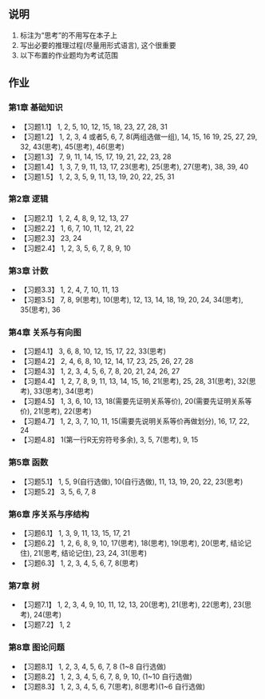 ## 说明
1. 标注为“思考”的不用写在本子上
2. 写出必要的推理过程(尽量用形式语言), 这个很重要
3. 以下布置的作业题均为考试范围

## 作业
### 第1章 基础知识
* 【习题1.1】 1, 2, 5, 10, 12, 15, 18, 23, 27, 28, 31 
* 【习题1.2】 1, 2, 3, 4 或者5, 6, 7, 8(两组选做一组), 14, 15, 16 19, 25, 27, 29, 32, 43(思考), 45(思考), 46(思考) 
* 【习题1.3】 7, 9, 11, 14, 15, 17, 19, 21, 22, 23, 28 
* 【习题1.4】 1, 3, 7, 9, 11, 13, 17, 23(思考), 25(思考), 27(思考), 38, 39, 40  
* 【习题1.5】 1, 2, 3, 5, 9, 11, 13, 19, 20, 22, 25, 31 

### 第2章 逻辑
* 【习题2.1】 1, 2, 4, 8, 9, 12, 13, 27  
* 【习题2.2】 1, 6, 7, 10, 11, 12, 21, 22 
* 【习题2.3】 23, 24 
* 【习题2.4】 1, 2, 3, 5, 6, 7, 8, 9, 10 

### 第3章 计数
* 【习题3.3】 1, 2, 4, 7, 10, 11, 13 
* 【习题3.5】 7, 8, 9(思考), 10(思考), 12, 13, 14, 18, 19, 20, 24, 34(思考), 35(思考), 36 

### 第4章 关系与有向图
* 【习题4.1】 3, 6, 8, 10, 12, 15, 17, 22, 33(思考)
* 【习题4.2】 2, 4, 6, 8, 10, 12, 14, 17, 23, 25, 26, 27, 28
* 【习题4.3】 1, 2, 3, 4, 5, 6, 7, 8, 20, 21, 24, 26, 27
* 【习题4.4】 1, 2, 7, 8, 9, 11, 13, 14, 15, 16, 21(思考), 25, 28, 31(思考), 32(思考), 33(思考), 34(思考) 
* 【习题4.5】 1, 3, 6, 10, 13, 18(需要先证明关系等价), 20(需要先证明关系等价), 21(思考), 22(思考)
* 【习题4.7】 1, 2, 3, 7, 10, 11, 15(需要先说明关系等价再做划分), 16, 17, 22, 24
* 【习题4.8】 1(第一行R无穷符号多余), 3, 5, 7(思考), 9, 15 

### 第5章 函数
* 【习题5.1】 1, 5, 9(自行选做), 10(自行选做), 11, 13, 19, 20, 22, 23(思考)
* 【习题5.2】 3, 5, 6, 7, 8

### 第6章 序关系与序结构
* 【习题6.1】 1, 3, 9, 11, 13, 15, 17, 21 
* 【习题6.2】 1, 2, 6, 8, 9, 10, 17(思考), 18(思考), 19(思考), 20(思考, 结论记住), 21(思考, 结论记住), 23, 24, 31(思考)
* 【习题6.3】 1, 2, 3, 4, 5, 6, 7, 8(思考)

### 第7章 树
* 【习题7.1】 1, 2, 3, 4, 9, 10, 11, 12, 13, 20(思考), 21(思考), 22(思考), 23(思考), 24(思考)
* 【习题7.2】 1, 2

### 第8章 图论问题
* 【习题8.1】 1, 2, 3, 4, 5, 6, 7, 8 (1~8 自行选做)
* 【习题8.2】 1, 2, 3, 4, 5, 6, 7, 8, 9, 10, (1~10 自行选做) 
* 【习题8.3】 1, 2, 3, 4, 5, 6, 7(思考), 8(思考)(1~6 自行选做)









